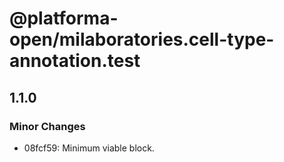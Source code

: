 # @platforma-open/milaboratories.cell-type-annotation.test

## 1.1.0

### Minor Changes

- 08fcf59: Minimum viable block.
